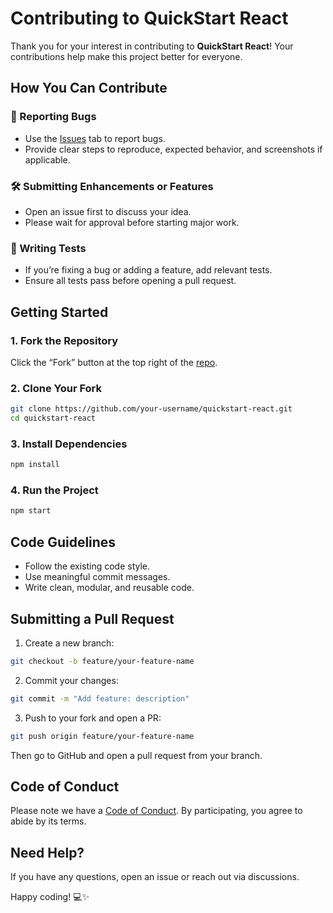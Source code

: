# Contributing to QuickStart React
Thank you for your interest in contributing to **QuickStart React**!
Your contributions help make this project better for everyone.

## How You Can Contribute

### 🚀 Reporting Bugs
- Use the [Issues](https://github.com/harshgupta20/quickstart-react/issues) tab to report bugs.
- Provide clear steps to reproduce, expected behavior, and screenshots if applicable.

### 🛠️ Submitting Enhancements or Features
- Open an issue first to discuss your idea.
- Please wait for approval before starting major work.

### 🧪 Writing Tests
- If you’re fixing a bug or adding a feature, add relevant tests.
- Ensure all tests pass before opening a pull request.

## Getting Started

### 1. Fork the Repository
Click the “Fork” button at the top right of the [repo](https://github.com/harshgupta20/quickstart-react).

### 2. Clone Your Fork
```bash
git clone https://github.com/your-username/quickstart-react.git
cd quickstart-react
```

### 3. Install Dependencies
```bash
npm install
```

### 4. Run the Project
```bash
npm start
```

## Code Guidelines

- Follow the existing code style.
- Use meaningful commit messages.
- Write clean, modular, and reusable code.

## Submitting a Pull Request

1. Create a new branch:
```bash
git checkout -b feature/your-feature-name
```

2. Commit your changes:
```bash
git commit -m "Add feature: description"
```

3. Push to your fork and open a PR:
```bash
git push origin feature/your-feature-name
```
Then go to GitHub and open a pull request from your branch.

## Code of Conduct

Please note we have a [Code of Conduct](https://github.com/harshgupta20/quickstart-react/blob/main/CODE_OF_CONDUCT.md).
By participating, you agree to abide by its terms.

## Need Help?
If you have any questions, open an issue or reach out via discussions.

Happy coding! 💻✨
